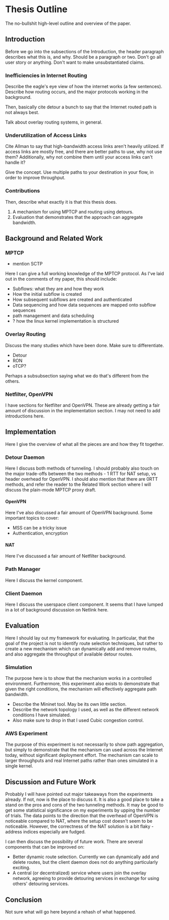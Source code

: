 # Thesis Outline

The no-bullshit high-level outline and overview of the paper.

## Introduction

Before we go into the subsections of the Introduction, the header paragraph
describes what this is, and why. Should be a paragraph or two. Don't go all user
story or anything. Don't want to make unsubstantiated claims.

### Inefficiencies in Internet Routing

Describe the eagle's eye view of how the internet works (a few sentences).
Describe how routing occurs, and the major protocols working in the background.

Then, basically cite detour a bunch to say that the Internet routed path is not
always best.

Talk about overlay routing systems, in general.

### Underutilization of Access Links

Cite Allman to say that high-bandwidth access links aren't heavily utilized. If
access links are mostly free, and there are better paths to use, why not use
them? Additionally, why not combine them until your access links can't handle
it?

Give the concept. Use multiple paths to your destination in your flow, in order
to improve throughput.

### Contributions

Then, describe what exactly it is that this thesis does.
1. A mechanism for using MPTCP and routing using detours.
2. Evaluation that demonstrates that the approach can aggregate bandwidth.

## Background and Related Work

### MPTCP
- mention SCTP

Here I can give a full working knowledge of the MPTCP protocol. As I've laid out
in the comments of my paper, this should include:

- Subflows: what they are and how they work
- How the initial subflow is created
- How subsequent subflows are created and authenticated
- Data sequencing and how data sequences are mapped onto subflow sequences
- path management and data scheduling
- ? how the linux kernel implementation is structured

### Overlay Routing

Discuss the many studies which have been done. Make sure to differentiate.
- Detour
- RON
- oTCP?

Perhaps a subsubsection saying what we do that's different from the others.

### Netfilter, OpenVPN

I have sections for Netfilter and OpenVPN. These are already getting a fair
amount of discussion in the implementation section. I may not need to add
introductions here.

## Implementation

Here I give the overview of what all the pieces are and how they fit together.

### Detour Daemon

Here I discuss both methods of tunneling. I should probably also touch on the
major trade-offs between the two methods - 1 RTT for NAT setup, vs header
overhead for OpenVPN. I should also mention that there are 0RTT methods, and
refer the reader to the Related Work section where I will discuss the plain-mode
MPTCP proxy draft.

#### OpenVPN

Here I've also discussed a fair amount of OpenVPN background. Some important
topics to cover:

- MSS can be a tricky issue
- Authentication, encryption

#### NAT

Here I've discussed a fair amount of Netfilter background.

### Path Manager

Here I discuss the kernel component.

### Client Daemon

Here I discuss the userspace client component. It seems that I have lumped in a
lot of background discussion on Netlink here.

## Evaluation

Here I should lay out my framework for evaluating. In particular, that the goal
of the project is not to identify route selection techniques, but rather to
create a new mechanism which can dynamically add and remove routes, and also
aggregate the throughput of available detour routes.

### Simulation

The purpose here is to show that the mechanism works in a controlled
environment. Furthermore, this experiment also exists to demonstrate that given
the right conditions, the mechanism will effectively aggregate path bandwidth.

- Describe the Mininet tool. May be its own little section.
- Describe the network topology I used, as well as the different network
  conditions I have simulated.
- Also make sure to drop in that I used Cubic congestion control.

### AWS Experiment

The purpose of this experiment is not necessarily to show path aggregation, but
simply to demonstrate that the mechanism can used across the Internet today,
without significant deployment effort. The mechanism can scale to larger
throughputs and real Internet paths rather than ones simulated in a single
kernel.

## Discussion and Future Work

Probably I will have pointed out major takeaways from the experiments already.
If not, now is the place to discuss it. It is also a good place to take a stand
on the pros and cons of the two tunneling methods. It may be good to get some
statistical significance on my experiments by upping the number of trials. The
data points to the direction that the overhead of OpenVPN is noticeable compared
to NAT, where the setup cost doesn't seem to be noticeable. However, the
correctness of the NAT solution is a bit flaky - address indices especially are
fudged.

I can then discuss the possibility of future work. There are several components
that can be improved on:

- Better dynamic route selection. Currently we can dynamically add and delete
  routes, but the client daemon does not do anything particularly exciting.
- A central (or decentralized) service where users join the overlay network,
  agreeing to provide detouring services in exchange for using others' detouring
  services.
  
## Conclusion

Not sure what will go here beyond a rehash of what happened.
